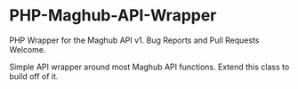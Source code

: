 # PHP-Maghub-API-Wrapper
PHP Wrapper for the Maghub API v1. Bug Reports and Pull Requests Welcome.

Simple API wrapper around most Maghub API functions. Extend this class to build off of it.
